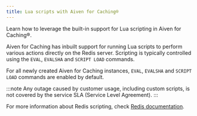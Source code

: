 ```yaml
---
title: Lua scripts with Aiven for Caching®
---
```


Learn how to leverage the built-in support for Lua scripting in Aiven for Caching®.

Aiven for Caching has inbuilt support for running Lua scripts to perform various
actions directly on the Redis server. Scripting is typically controlled
using the `EVAL`, `EVALSHA` and `SCRIPT LOAD` commands.

For all newly created Aiven for Caching instances, `EVAL`, `EVALSHA` and
`SCRIPT LOAD` commands are enabled by default.

:::note
Any outage caused by customer usage, including custom scripts, is not
covered by the service SLA (Service Level Agreement).
:::

For more information about Redis scripting, check [Redis
documentation](https://redis.io/commands/eval).
